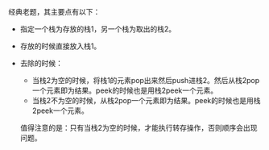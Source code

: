 经典老题，其主要点有以下：

- 指定一个栈为存放的栈1，另一个栈为取出的栈2。

- 存放的时候直接放入栈1。

- 去除的时候：

  - 当栈2为空的时候，将栈1的元素pop出来然后push进栈2。然后从栈2pop一个元素即为结果。peek的时候也是用栈2peek一个元素。
  - 当栈2不为空的时候，从栈2pop一个元素即为结果。peek的时候也是用栈2peek一个元素。

  值得注意的是：只有当栈2为空的时候，才能执行转存操作，否则顺序会出现问题。